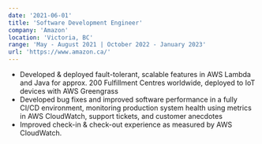 ```yaml
---
date: '2021-06-01'
title: 'Software Development Engineer'
company: 'Amazon'
location: 'Victoria, BC'
range: 'May - August 2021 | October 2022 - January 2023'
url: 'https://www.amazon.ca/'
---
```


- Developed & deployed fault-tolerant, scalable features in AWS Lambda and Java for approx. 200 Fulfillment Centres worldwide, deployed to IoT devices with AWS Greengrass 
- Developed bug fixes and improved software performance in a fully CI/CD environment, monitoring production system health using metrics in AWS CloudWatch, support tickets, and customer anecdotes 
- Improved check-in & check-out experience as measured by AWS CloudWatch. 